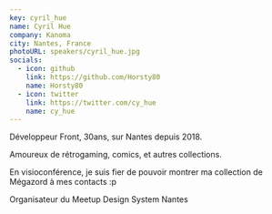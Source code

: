 ```yaml
---
key: cyril_hue
name: Cyril Hue
company: Kanoma
city: Nantes, France
photoURL: speakers/cyril_hue.jpg
socials:
  - icon: github
    link: https://github.com/Horsty80
    name: Horsty80
  - icon: twitter
    link: https://twitter.com/cy_hue
    name: cy_hue
---
```


Développeur Front, 30ans, sur Nantes depuis 2018.

Amoureux de rétrogaming, comics, et autres collections.

En visioconférence, je suis fier de pouvoir montrer ma collection de Mégazord à mes contacts :p

Organisateur du Meetup Design System Nantes